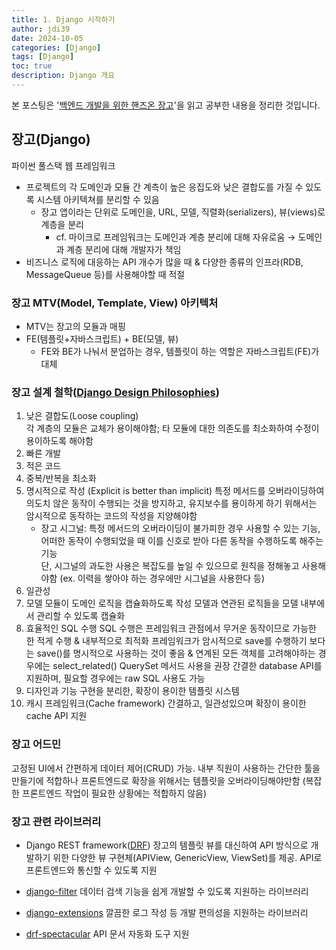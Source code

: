 ```yaml
---
title: 1. Django 시작하기
author: jdi39
date: 2024-10-05
categories: [Django]
tags: [Django]
toc: true
description: Django 개요
---
```


본 포스팅은 '[백엔드 개발을 위한 핸즈온 장고](https://product.kyobobook.co.kr/detail/S000202404727)'을 읽고 공부한 내용을 정리한 것입니다. 

## 장고(Django)

파이썬 풀스택 웹 프레임워크
  - 프로젝트의 각 도메인과 모듈 간 계측이 높은 응집도와 낮은 결합도를 가질 수 있도록 시스템 아키텍쳐를 분리할 수 있음
    - 장고 앱이라는 단위로 도메인을, URL, 모델, 직렬화(serializers), 뷰(views)로 계층을 분리
        - cf. 마이크로 프레임워크는 도메인과 계층 분리에 대해 자유로움 → 도메인과 계층 분리에 대해 개발자가 책임
  - 비즈니스 로직에 대응하는 API 개수가 많을 때 & 다양한 종류의 인프라(RDB, MessageQueue 등)를 사용해야할 때 적절

### 장고 MTV(Model, Template, View) 아키텍처
- MTV는 장고의 모듈과 매핑
- FE(템플릿+자바스크립트) + BE(모델, 뷰)
  - FE와 BE가 나눠서 분업하는 경우, 템플릿이 하는 역할은 자바스크립트(FE)가 대체

### 장고 설계 철학([Django Design Philosophies](https://docs.djangoproject.com/en/5.1/misc/design-philosophies/))

1. 낮은 결합도(Loose coupling)  
   각 계층의 모듈은 교체가 용이해야함; 타 모듈에 대한 의존도를 최소화하여 수정이 용이하도록 해야함        
2. 빠른 개발
3. 적은 코드
4. 중복/반복을 최소화
5. 명시적으로 작성 (Explicit is better than implicit)
   특정 메서드를 오버라이딩하여 의도치 않은 동작이 수행되는 것을 방지하고, 유지보수를 용이하게 하기 위해서는 암시적으로 동작하는 코드의 작성을 지양해야함
   - 장고 시그널: 특정 메서드의 오버라이딩이 불가피한 경우 사용할 수 있는 기능, 어떠한 동작이 수행되었을 때 이를 신호로 받아 다른 동작을 수행하도록 해주는 기능   
                  단, 시그널의 과도한 사용은 복잡도를 높일 수 있으므로 원칙을 정해놓고 사용해야함 (ex. 이력을 쌓아야 하는 경우에만 시그널을 사용한다 등)            
6. 일관성
7. 모델 모듈이 도메인 로직을 캡슐화하도록 작성
모델과 연관된 로직들을 모델 내부에서 관리할 수 있도록 캡슐화
8. 효율적인 SQL 수행 
    SQL 수행은 프레임워크 관점에서 무거운 동작이므로 가능한 한 적게 수행 & 내부적으로 최적화 
    프레임워크가 암시적으로 save를 수행하기 보다는 save()를 명시적으로 사용하는 것이 좋음 & 연계된 모든 객체를 고려해야하는 경우에는 select_related() QuerySet 메서드 사용을 권장
    간결한 database API를 지원하며, 필요할 경우에는 raw SQL 사용도 가능
9. 디자인과 기능 구현을 분리한, 확장이 용이한 템플릿 시스템
10. 캐시 프레임워크(Cache framework)
     간결하고, 일관성있으며 확장이 용이한 cache API 지원

### 장고 어드민

고정된 UI에서 간편하게 데이터 제어(CRUD) 가능. 내부 직원이 사용하는 간단한 툴을 만들기에 적합하나 프론트엔드로 확장을 위해서는 템플릿을 오버라이딩해야만함 (복잡한 프론트엔드 작업이 필요한 상황에는 적합하지 않음)

### 장고 관련 라이브러리

- Django REST framework([DRF](https://www.django-rest-framework.org/))
  장고의 템플릿 뷰를 대신하여 API 방식으로 개발하기 위한 다양한 뷰 구현체(APIView, GenericView, ViewSet)를 제공. API로 프론트엔드와 통신할 수 있도록 지원

- [django-filter](https://github.com/carltongibson/django-filter)
  데이터 검색 기능을 쉽게 개발할 수 있도록 지원하는 라이브러리

- [django-extensions](https://github.com/django-extensions/django-extensions)
  깔끔한 로그 작성 등 개발 편의성을 지원하는 라이브러리

- [drf-spectacular](https://github.com/tfranzel/drf-spectacular)
  API 문서 자동화 도구 지원
